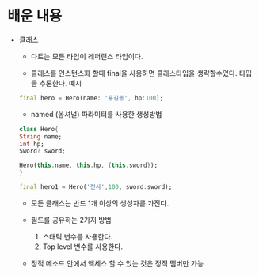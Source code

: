 # 배운 내용
- 클래스
  -   다트는 모든 타입이 레퍼런스 타입이다.
       

  -   클래스를 인스턴스화 할때 final을 사용하면 클래스타입을 생략할수있다. 타입을 추론한다.
   예시
   
   ```dart
   final hero = Hero(name: '홍길동', hp:100);
   ```

  -   named (옵셔널) 파라미터를 사용한 생성방법
   ```dart
   class Hero{
   String name;
   int hp;
   Sword? sword;

   Hero(this.name, this.hp, {this.sword});
   }

   final hero1 = Hero('전사',100, sword:sword);
   ```
  -  모든 클래스는 반드 1개 이상의 생성자를 가진다.
  -  필드를 공유하는 2가지 방법
     1. 스태틱 변수를 사용한다.
     2. Top level 변수를 사용한다.
   
  -  정적 메소드 안에서 액세스 할 수 있는 것은 정적 멤버만 가능

   

